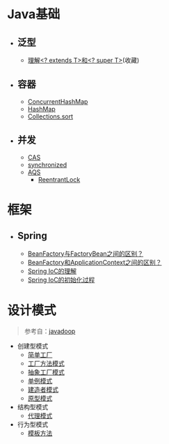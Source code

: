 # Java基础
- ## 泛型
    - [理解<? extends T>和<? super T>](./mds/java-base/jb-1.md)(收藏)

- ## 容器
    -   [ConcurrentHashMap](./mds/concurrency/c-1.md)
    -   [HashMap](./mds/concurrency/c-2.md)
    -   [Collections.sort](./mds/java-base/jb-2.md)

- ## 并发
    -   [CAS](./mds/concurrency/c-3.md)
    -   [synchronized](./mds/concurrency/c-4.md)
    -   [AQS](./mds/concurrency/c-5.md)
        -   [ReentrantLock](./mds/concurrency/c-5-1.md)

# 框架
- ## Spring
    -   [BeanFactory与FactoryBean之间的区别？](./mds/spring/sp-1.md)
    -   [BeanFactory和ApplicationContext之间的区别？](./mds/spring/sp-2.md) 
    -   [Spring IoC的理解](./mds/spring/sp-3.md)
    -   [Spring IoC的初始化过程](./mds/spring/sp-4.md)

# 设计模式

> 参考自：[javadoop](https://javadoop.com/post/design-pattern)
-   创建型模式
    -   [简单工厂](./mds/design-model/ds-create-0.md)
    -   [工厂方法模式](./mds/design-model/ds-create-1.md)
    -   [抽象工厂模式](#user-content-ds-2)
    -   [单例模式](#user-content-ds-3)
    -   [建造者模式](#user-content-ds-4)
    -   [原型模式](#user-content-ds-5)
-   结构型模式
    -   [代理模式](/mds/design-model/ds-structure-0.md)
-   行为型模式
    -   [模板方法](./mds/design-model/ds-behavior-0.md)
